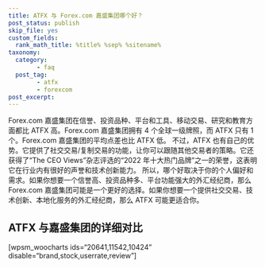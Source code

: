 ```yaml
---
title: ATFX 与 Forex.com 嘉盛集团哪个好？
post_status: publish
skip_file: yes
custom_fields:
  rank_math_title: %title% %sep% %sitename%
taxonomy:
  category:
        - faq
  post_tag:
        - atfx
        - forexcom
post_excerpt: 
---
```

Forex.com 嘉盛集团在信誉、投资品种、平台和工具、移动交易、研究和教育方面都比 ATFX 高。Forex.com 嘉盛集团拥有 4 个全球一级牌照，而 ATFX 只有 1 个。Forex.com 嘉盛集团的平均点差也比 ATFX 低。 不过，ATFX 也有自己的优势。它提供了社交交易/复制交易的功能，让你可以跟随其他交易者的策略。它还获得了“The CEO Views”杂志评选的“2022 年十大热门品牌”之一的荣誉，这表明它在行业内有很好的声誉和技术创新能力。 所以，哪个好取决于你的个人偏好和需求。如果你想要一个信誉高、投资品种多、平台功能强大的外汇经纪商，那么 Forex.com 嘉盛集团可能是一个更好的选择。如果你想要一个提供社交交易、技术创新、本地化服务的外汇经纪商，那么 ATFX 可能更适合你。

## ATFX 与嘉盛集团的详细对比

[wpsm_woocharts ids=“20641,11542,10424” disable=“brand,stock,userrate,review”]